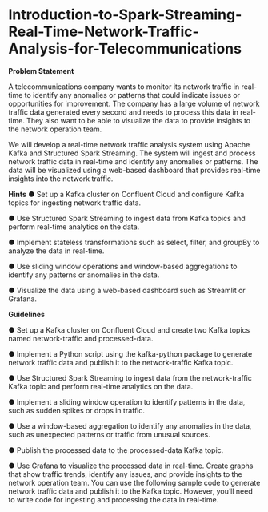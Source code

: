 # Introduction-to-Spark-Streaming-Real-Time-Network-Traffic-Analysis-for-Telecommunications

**Problem Statement**

A telecommunications company wants to monitor its network traffic in real-time to identify any
anomalies or patterns that could indicate issues or opportunities for improvement. The company
has a large volume of network traffic data generated every second and needs to process this
data in real-time. They also want to be able to visualize the data to provide insights to the
network operation team.

We will develop a real-time network traffic analysis system using Apache Kafka and Structured
Spark Streaming. The system will ingest and process network traffic data in real-time and
identify any anomalies or patterns. The data will be visualized using a web-based dashboard
that provides real-time insights into the network traffic.

**Hints**
● Set up a Kafka cluster on Confluent Cloud and configure Kafka topics for ingesting
network traffic data.

● Use Structured Spark Streaming to ingest data from Kafka topics and perform real-time
analytics on the data.

● Implement stateless transformations such as select, filter, and groupBy to analyze the
data in real-time.

● Use sliding window operations and window-based aggregations to identify any patterns
or anomalies in the data.

● Visualize the data using a web-based dashboard such as Streamlit or Grafana.

**Guidelines**

● Set up a Kafka cluster on Confluent Cloud and create two Kafka topics named
network-traffic and processed-data.

● Implement a Python script using the kafka-python package to generate network traffic
data and publish it to the network-traffic Kafka topic.

● Use Structured Spark Streaming to ingest data from the network-traffic Kafka topic and
perform real-time analytics on the data.

● Implement a sliding window operation to identify patterns in the data, such as sudden
spikes or drops in traffic.

● Use a window-based aggregation to identify any anomalies in the data, such as
unexpected patterns or traffic from unusual sources.

● Publish the processed data to the processed-data Kafka topic.

● Use Grafana to visualize the processed data in real-time. Create graphs that show traffic
trends, identify any issues, and provide insights to the network operation team.
You can use the following sample code to generate network traffic data and publish it to the
Kafka topic. However, you’ll need to write code for ingesting and processing the data in
real-time.
